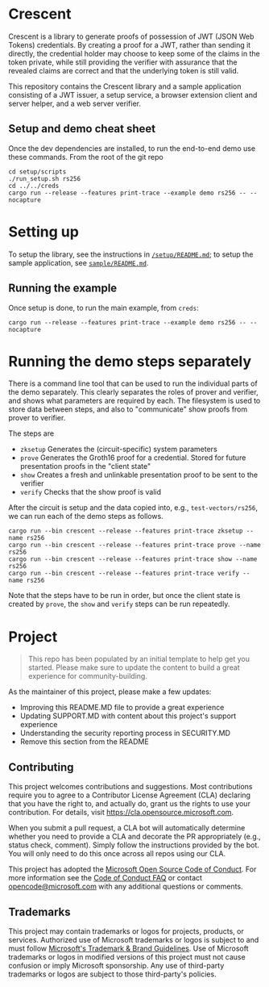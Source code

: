 # Crescent

Crescent is a library to generate proofs of possession of JWT (JSON Web Tokens) credentials. 
By creating a proof for a JWT, rather than sending it directly, the credential holder may choose
to keep some of the claims in the token private, while still providing the verifier with assurance
that the revealed claims are correct and that the underlying token is still valid.

This repository contains the Crescent library and a sample application consisting of a JWT issuer,
a setup service, a browser extension client and server helper, and a web server verifier.

## Setup and demo cheat sheet
Once the dev dependencies are installed, to run the end-to-end demo use these commands.
From the root of the git repo
```
cd setup/scripts
./run_setup.sh rs256
cd ../../creds
cargo run --release --features print-trace --example demo rs256 -- --nocapture
```

# Setting up

To setup the library, see the instructions in [`/setup/README.md`](./setup/README.md);
to setup the sample application, see [`sample/README.md`](./sample/README.md).

## Running the example

Once setup is done, to run the main example, from `creds`:
```
cargo run --release --features print-trace --example demo rs256 -- --nocapture
```

# Running the demo steps separately 
There is a command line tool that can be used to run the individual parts of the demo separately.  This clearly separates the roles of prover and verifier, and shows what parameters are required by each.  The filesystem is used to store data between steps, and also to "communicate" show proofs from prover to verifier. 

The steps are
* `zksetup` Generates the (circuit-specific) system parameters 
* `prove` Generates the Groth16 proof for a credential.  Stored for future presentation proofs in the "client state"
* `show` Creates a fresh and unlinkable presentation proof to be sent to the verifier
* `verify` Checks that the show proof is valid

After the circuit is setup and the data copied into, e.g., `test-vectors/rs256`, we can run each of the demo steps as follows.

```
cargo run --bin crescent --release --features print-trace zksetup --name rs256
cargo run --bin crescent --release --features print-trace prove --name rs256
cargo run --bin crescent --release --features print-trace show --name rs256
cargo run --bin crescent --release --features print-trace verify --name rs256
```

Note that the steps have to be run in order, but once the client state is created by `prove`, the `show` and `verify` steps can be run repeatedly.

# Project

> This repo has been populated by an initial template to help get you started. Please
> make sure to update the content to build a great experience for community-building.

As the maintainer of this project, please make a few updates:

- Improving this README.MD file to provide a great experience
- Updating SUPPORT.MD with content about this project's support experience
- Understanding the security reporting process in SECURITY.MD
- Remove this section from the README

## Contributing

This project welcomes contributions and suggestions.  Most contributions require you to agree to a
Contributor License Agreement (CLA) declaring that you have the right to, and actually do, grant us
the rights to use your contribution. For details, visit https://cla.opensource.microsoft.com.

When you submit a pull request, a CLA bot will automatically determine whether you need to provide
a CLA and decorate the PR appropriately (e.g., status check, comment). Simply follow the instructions
provided by the bot. You will only need to do this once across all repos using our CLA.

This project has adopted the [Microsoft Open Source Code of Conduct](https://opensource.microsoft.com/codeofconduct/).
For more information see the [Code of Conduct FAQ](https://opensource.microsoft.com/codeofconduct/faq/) or
contact [opencode@microsoft.com](mailto:opencode@microsoft.com) with any additional questions or comments.

## Trademarks

This project may contain trademarks or logos for projects, products, or services. Authorized use of Microsoft 
trademarks or logos is subject to and must follow 
[Microsoft's Trademark & Brand Guidelines](https://www.microsoft.com/en-us/legal/intellectualproperty/trademarks/usage/general).
Use of Microsoft trademarks or logos in modified versions of this project must not cause confusion or imply Microsoft sponsorship.
Any use of third-party trademarks or logos are subject to those third-party's policies.
